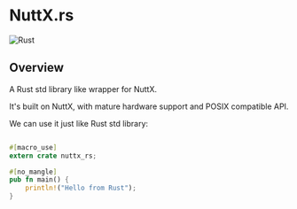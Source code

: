 # NuttX.rs

![Rust](https://github.com/no1wudi/nuttx.rs/workflows/Rust/badge.svg)

## Overview

A Rust std library like wrapper for NuttX.

It's built on NuttX, with mature hardware support and POSIX compatible API.

We can use it just like Rust std library:
```rust

#[macro_use]
extern crate nuttx_rs;

#[no_mangle]
pub fn main() {
    println!("Hello from Rust");
}

```